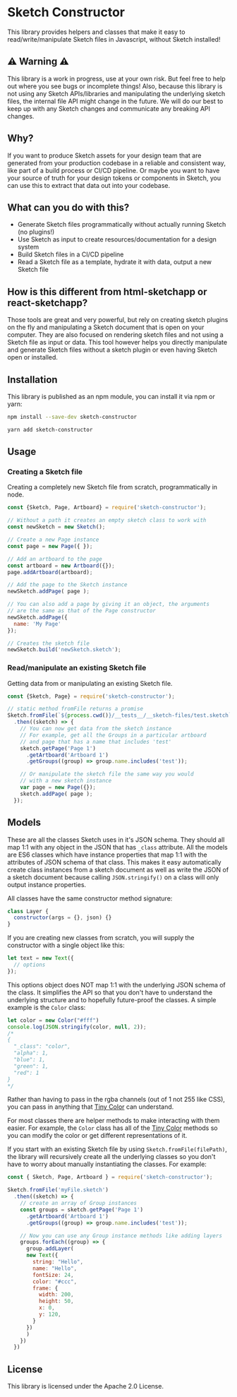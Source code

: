 # Sketch Constructor

This library provides helpers and classes that make it easy to read/write/manipulate Sketch files in Javascript, without Sketch installed!

## ⚠️ Warning ⚠️
This library is a work in progress, use at your own risk. But feel free to help out where you see bugs or incomplete things! Also, because this library is not using any Sketch APIs/libraries and manipulating the underlying sketch files, the internal file API might change in the future. We will do our best to keep up with any Sketch changes and communicate any breaking API changes.

## Why?
If you want to produce Sketch assets for your design team that are generated from your production codebase in a reliable and consistent way, like part of a build process or CI/CD pipeline. Or maybe you want to have your source of truth for your design tokens or components in Sketch, you can use this to extract that data out into your codebase.

## What can you do with this?

* Generate Sketch files programmatically without actually running Sketch (no plugins!)
* Use Sketch as input to create resources/documentation for a design system
* Build Sketch files in a CI/CD pipeline
* Read a Sketch file as a template, hydrate it with data, output a new Sketch file

## How is this different from html-sketchapp or react-sketchapp?
Those tools are great and very powerful, but rely on creating sketch plugins on the fly and manipulating a Sketch document that is open on your computer. They are also focused on rendering sketch files and not using a Sketch file as input or data. This tool however helps you directly manipulate and generate Sketch files without a sketch plugin or even having Sketch open or installed.

## Installation

This library is published as an npm module, you can install it via npm or yarn:

```bash
npm install --save-dev sketch-constructor
```

```bash
yarn add sketch-constructor
```

## Usage

### Creating a Sketch file
Creating a completely new Sketch file from scratch, programmatically in node.

```javascript
const {Sketch, Page, Artboard} = require('sketch-constructor');

// Without a path it creates an empty sketch class to work with
const newSketch = new Sketch();

// Create a new Page instance
const page = new Page({ });

// Add an artboard to the page
const artboard = new Artboard({});
page.addArtboard(artboard);

// Add the page to the Sketch instance
newSketch.addPage( page );

// You can also add a page by giving it an object, the arguments
// are the same as that of the Page constructor
newSketch.addPage({
  name: 'My Page'
});

// Creates the sketch file
newSketch.build('newSketch.sketch');
```

### Read/manipulate an existing Sketch file
Getting data from or manipulating an existing Sketch file.

```javascript
const {Sketch, Page} = require('sketch-constructor');

// static method fromFile returns a promise
Sketch.fromFile(`${process.cwd()}/__tests__/__sketch-files/test.sketch`)
  .then((sketch) => {
    // You can now get data from the sketch instance
    // For example, get all the Groups in a particular artboard
    // and page that has a name that includes 'test'
    sketch.getPage('Page 1')
      .getArtboard('Artboard 1')
      .getGroups((group) => group.name.includes('test'));

    // Or manipulate the sketch file the same way you would
    // with a new sketch instance
    var page = new Page({});
    sketch.addPage( page );
  });
```

## Models

These are all the classes Sketch uses in it's JSON schema. They should all map 1:1 with any object in the JSON that has `_class` attribute. All the models are ES6 classes which have instance properties that map 1:1 with the attributes of JSON schema of that class. This makes it easy automatically create class instances from a sketch document as well as write the JSON of a sketch document because calling `JSON.stringify()` on a class will only output instance properties.

All classes have the same constructor method signature:
```javascript
class Layer {
  constructor(args = {}, json) {}
}
```

If you are creating new classes from scratch, you will supply the constructor with a single object like this:
```javascript
let text = new Text({
  // options
});
```

This options object does NOT map 1:1 with the underlying JSON schema of the class. It simplifies the API so that you don't have to understand the underlying structure and to hopefully future-proof the classes. A simple example is the `Color` class:
```javascript
let color = new Color("#fff")
console.log(JSON.stringify(color, null, 2));
/*
{
  "_class": "color",
  "alpha": 1,
  "blue": 1,
  "green": 1,
  "red": 1
}
*/
```
Rather than having to pass in the rgba channels (out of 1 not 255 like CSS), you can pass in anything that [Tiny Color](https://github.com/bgrins/TinyColor) can understand.

For most classes there are helper methods to make interacting with them easier. For example, the `Color` class has all of the [Tiny Color](https://github.com/bgrins/TinyColor) methods so you can modify the color or get different representations of it.

If you start with an existing Sketch file by using `Sketch.fromFile(filePath)`, the library will recursively create all the underlying classes so you don't have to worry about manually instantiating the classes. For example:

```javascript
const { Sketch, Page, Artboard } = require('sketch-constructor');

Sketch.fromFile('myFile.sketch')
  .then((sketch) => {
    // create an array of Group instances
    const groups = sketch.getPage('Page 1')
      .getArtboard('Artboard 1')
      .getGroups((group) => group.name.includes('test'));

    // Now you can use any Group instance methods like adding layers
    groups.forEach((group) => {
      group.addLayer(
      new Text({
        string: "Hello",
        name: "Hello",
        fontSize: 24,
        color: "#ccc",
        frame: {
          width: 200,
          height: 50,
          x: 0,
          y: 120,
        }
      })
      )
    })
  })
```


## License

This library is licensed under the Apache 2.0 License.
